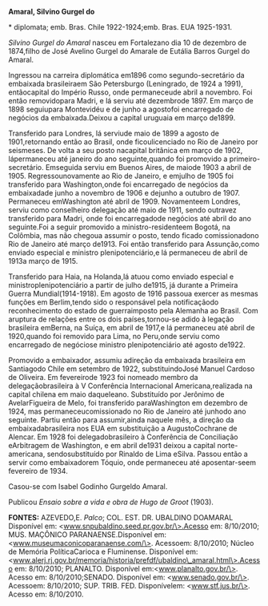 **Amaral, Silvino Gurgel do**

\* diplomata; emb. Bras. Chile 1922-1924;emb. Bras. EUA 1925-1931.

*Silvino Gurgel do Amaral* nasceu em Fortalezano dia 10 de dezembro de
1874,filho de José Avelino Gurgel do Amarale de Eutália Barros Gurgel do
Amaral.

Ingressou na carreira diplomática em1896 como segundo-secretário da
embaixada brasileiraem São Petersburgo (Leningrado, de 1924 a 1991),
entãocapital do Império Russo, onde permaneceude abril a novembro. Foi
então removidopara Madri, e lá serviu até dezembrode 1897. Em março de
1898 seguiupara Montevidéu e de junho a agostofoi encarregado de
negócios da embaixada.Deixou a capital uruguaia em março de1899.

Transferido para Londres, lá serviude maio de 1899 a agosto de
1901,retornando então ao Brasil, onde ficoulicenciado no Rio de Janeiro
por seismeses. De volta a seu posto nacapital britânica em março de
1902, lápermaneceu até janeiro do ano seguinte,quando foi promovido a
primeiro-secretário. Emseguida serviu em Buenos Aires, de maiode 1903 a
abril de 1905. Regressounovamente ao Rio de Janeiro, e emjulho de 1905
foi transferido para Washington,onde foi encarregado de negócios da
embaixadade junho a novembro de 1906 e dejunho a outubro de 1907.
Permaneceu emWashington até abril de 1909. Novamenteem Londres, serviu
como conselheiro delegação até maio de 1911, sendo outravez transferido
para Madri, onde foi encarregadode negócios até abril do ano
seguinte.Foi a seguir promovido a ministro-residenteem Bogotá, na
Colômbia, mas não chegoua assumir o posto, tendo ficado comissionadono
Rio de Janeiro até março de1913. Foi então transferido para
Assunção,como enviado especial e ministro plenipotenciário,e lá
permaneceu de abril de 1913a março de 1915.

Transferido para Haia, na Holanda,lá atuou como enviado especial e
ministroplenipotenciário a partir de julho de1915, já durante a Primeira
Guerra Mundial(1914-1918). Em agosto de 1916 passoua exercer as mesmas
funções em Berlim,tendo sido o responsável pela notificaçãodo
reconhecimento do estado de guerraimposto pela Alemanha ao Brasil. Com
aruptura de relações entre os dois países,tornou-se adido à legação
brasileira emBerna, na Suíça, em abril de 1917,e lá permaneceu até abril
de 1920,quando foi removido para Lima, no Peru,onde serviu como
encarregado de negóciose ministro plenipotenciário até agosto de1922.

Promovido a embaixador, assumiu adireção da embaixada brasileira em
Santiagodo Chile em setembro de 1922, substituindoJosé Manuel Cardoso de
Oliveira. Em fevereirode 1923 foi nomeado membro da delegaçãobrasileira
à V Conferência Internacional Americana,realizada na capital chilena em
maio daqueleano. Substituído por Jerônimo de AvelarFigueira de Melo, foi
transferido paraWashington em dezembro de 1924, mas
permaneceucomissionado no Rio de Janeiro até junhodo ano seguinte.
Partiu então para assumir,ainda naquele mês, a direção da
embaixadabrasileira nos EUA em substituição a AugustoCochrane de
Alencar. Em 1928 foi delegadobrasileiro à Conferência de Conciliação
eArbitragem de Washington, e em abril de1931 deixou a capital
norte-americana, sendosubstituído por Rinaldo de Lima eSilva. Passou
então a servir como embaixadorem Tóquio, onde permaneceu até
aposentar-seem fevereiro de 1934.

Casou-se com Isabel Godinho Gurgeldo Amaral.

Publicou *Ensaio sobre a vida e obra de Hugo de Groot* (1903).

**FONTES:** AZEVEDO,E. *Palco*; COL. EST. DR. UBALDINO DOAMARAL
Disponível em: \<www.snpubaldino.seed.pr.gov.br/\>.Acesso em: 8/10/2010;
MUS. MAÇÔNICO PARANAENSE.Disponível em:
\<www.museumaconicoparanaense.com/\>. Acessoem: 8/10/2010; Núcleo de
Memória PolíticaCarioca e Fluminense. Disponível em:
\<www.alerj.rj.gov.br/memoria/historia/prefdf/ubaldino\_amaral.html\>.Acesso
em: 8/10/2010; PLANALTO. Disponível em:\<www.planalto.gov.br/\>. Acesso
em: 8/10/2010;SENADO. Disponível em: \<www.senado.gov.br/\>. Acessoem:
8/10/2010; SUP. TRIB. FED. Disponívelem: \<www.stf.jus.br/\>. Acesso em:
8/10/2010.
